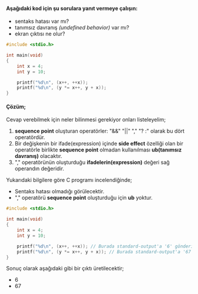 #### Aşağıdaki kod için şu sorulara yanıt vermeye çalışın:

- sentaks hatası var mı?
- tanımsız davranış *(undefined behavior)* var mı?
- ekran çıktısı ne olur?

```C
#include <stdio.h>

int main(void)
{
	int x = 4;
	int y = 10;

	printf("%d\n", (x++, ++x));
	printf("%d\n", (y *= x++, y + x));
}
```

#### Çözüm;

Cevap verebilmek için neler bilinmesi gerekiyor onları listeleyelim;
1. **sequence point** oluşturan operatörler: "&&" "||" "," "? :" olarak bu dört operatördür.
2. Bir değişkenin bir ifade(expression) içinde **side effect** özelliği olan bir operatörle birlikte **sequence point** olmadan kullanılması **ub(tanımsız davranış)** olacaktır.
3. "," operatörünün oluşturduğu **ifadelerin(expression)** değeri sağ operandın değeridir.

Yukarıdaki bilgilere göre C programı incelendiğinde;
- Sentaks hatası olmadığı görülecektir.
- "," operatörü **sequence point** oluşturduğu için **ub** yoktur.


```C
#include <stdio.h>

int main(void)
{
	int x = 4;
	int y = 10;

	printf("%d\n", (x++, ++x)); // Burada standard-output'a '6' gönderilir. 
	printf("%d\n", (y *= x++, y + x)); // Burada standard-output'a '67' gönderilir.
}
```


Sonuç olarak aşağıdaki gibi bir çıktı üretilecektir;
- 6
- 67

